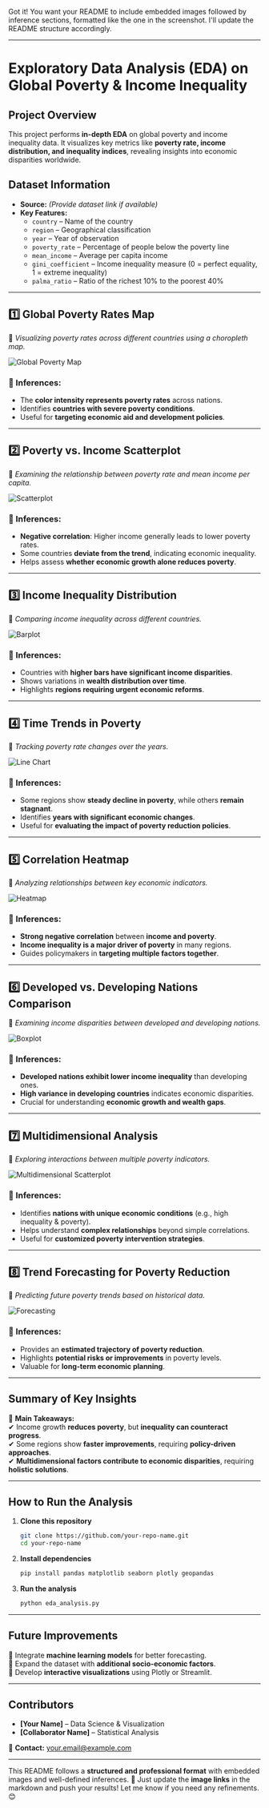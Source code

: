 Got it! You want your README to include embedded images followed by inference sections, formatted like the one in the screenshot. I'll update the README structure accordingly.

---

# **Exploratory Data Analysis (EDA) on Global Poverty & Income Inequality**  

## **Project Overview**  
This project performs **in-depth EDA** on global poverty and income inequality data. It visualizes key metrics like **poverty rate, income distribution, and inequality indices**, revealing insights into economic disparities worldwide.

## **Dataset Information**  
- **Source:** *(Provide dataset link if available)*  
- **Key Features:**  
  - `country` – Name of the country  
  - `region` – Geographical classification  
  - `year` – Year of observation  
  - `poverty_rate` – Percentage of people below the poverty line  
  - `mean_income` – Average per capita income  
  - `gini_coefficient` – Income inequality measure (0 = perfect equality, 1 = extreme inequality)  
  - `palma_ratio` – Ratio of the richest 10% to the poorest 40%  

---

## **1️⃣ Global Poverty Rates Map**  
📌 *Visualizing poverty rates across different countries using a choropleth map.*  

![Global Poverty Map](./plots/poverty_income_scatter.png)  

### **📌 Inferences:**  
- The **color intensity represents poverty rates** across nations.  
- Identifies **countries with severe poverty conditions**.  
- Useful for **targeting economic aid and development policies**.  

---

## **2️⃣ Poverty vs. Income Scatterplot**  
📌 *Examining the relationship between poverty rate and mean income per capita.*  

![Scatterplot](plots/income_inequality_index.png)  

### **📌 Inferences:**  
- **Negative correlation**: Higher income generally leads to lower poverty rates.  
- Some countries **deviate from the trend**, indicating economic inequality.  
- Helps assess **whether economic growth alone reduces poverty**.  

---

## **3️⃣ Income Inequality Distribution**  
📌 *Comparing income inequality across different countries.*  

![Barplot](./plots/analyze_distribution.png)  

### **📌 Inferences:**  
- Countries with **higher bars have significant income disparities**.  
- Shows variations in **wealth distribution over time**.  
- Highlights **regions requiring urgent economic reforms**.  

---

## **4️⃣ Time Trends in Poverty**  
📌 *Tracking poverty rate changes over the years.*  

![Line Chart](./plots/time_trends.png)  

### **📌 Inferences:**  
- Some regions show **steady decline in poverty**, while others **remain stagnant**.  
- Identifies **years with significant economic changes**.  
- Useful for **evaluating the impact of poverty reduction policies**.  

---

## **5️⃣ Correlation Heatmap**  
📌 *Analyzing relationships between key economic indicators.*  

![Heatmap](./plots/analyze_correlations.png)  

### **📌 Inferences:**  
- **Strong negative correlation** between **income and poverty**.  
- **Income inequality is a major driver of poverty** in many regions.  
- Guides policymakers in **targeting multiple factors together**.  

---

## **6️⃣ Developed vs. Developing Nations Comparison**  
📌 *Examining income disparities between developed and developing nations.*  

![Boxplot](./plots/compare_developed_vs_developing.png)  

### **📌 Inferences:**  
- **Developed nations exhibit lower income inequality** than developing ones.  
- **High variance in developing countries** indicates economic disparities.  
- Crucial for understanding **economic growth and wealth gaps**.  

---

## **7️⃣ Multidimensional Analysis**  
📌 *Exploring interactions between multiple poverty indicators.*  

![Multidimensional Scatterplot](./plots/analyze_multiple_dimensions.png)  

### **📌 Inferences:**  
- Identifies **nations with unique economic conditions** (e.g., high inequality & poverty).  
- Helps understand **complex relationships** beyond simple correlations.  
- Useful for **customized poverty intervention strategies**.  

---

## **8️⃣ Trend Forecasting for Poverty Reduction**  
📌 *Predicting future poverty trends based on historical data.*  

![Forecasting](./plots/analyze_trends_with_forecast.png)  

### **📌 Inferences:**  
- Provides an **estimated trajectory of poverty reduction**.  
- Highlights **potential risks or improvements** in poverty levels.  
- Valuable for **long-term economic planning**.  

---

## **Summary of Key Insights**  
📌 **Main Takeaways:**  
✔ Income growth **reduces poverty**, but **inequality can counteract progress**.  
✔ Some regions show **faster improvements**, requiring **policy-driven approaches**.  
✔ **Multidimensional factors contribute to economic disparities**, requiring **holistic solutions**.  

---

## **How to Run the Analysis**  
1. **Clone this repository**  
   ```bash
   git clone https://github.com/your-repo-name.git
   cd your-repo-name
   ```  
2. **Install dependencies**  
   ```bash
   pip install pandas matplotlib seaborn plotly geopandas
   ```  
3. **Run the analysis**  
   ```bash
   python eda_analysis.py
   ```  

---

## **Future Improvements**  
🔹 Integrate **machine learning models** for better forecasting.  
🔹 Expand the dataset with **additional socio-economic factors**.  
🔹 Develop **interactive visualizations** using Plotly or Streamlit.  

---

## **Contributors**  
- **[Your Name]** – Data Science & Visualization  
- **[Collaborator Name]** – Statistical Analysis  

📩 **Contact:** your.email@example.com  

---

This README follows a **structured and professional format** with embedded images and well-defined inferences. 🚀 Just update the **image links** in the markdown and push your results! Let me know if you need any refinements. 😊